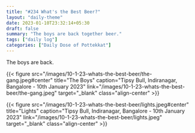```yaml
---
title: "#234 What's the Best Beer?"
layout: "daily-theme"
date: 2023-01-10T23:32:14+05:30
draft: false
summary: "The boys are back together beer."
tags: ["daily log"]
categories: ["Daily Dose of Pottekkat"]
---
```


The boys are back.

{{< figure src="/images/10-1-23-whats-the-best-beer/the-gang.jpeg#center" title="The Boys" caption="Tipsy Bull, Indiranagar, Bangalore - 10th January 2023" link="/images/10-1-23-whats-the-best-beer/the-gang.jpeg" target="_blank" class="align-center" >}}

{{< figure src="/images/10-1-23-whats-the-best-beer/lights.jpeg#center" title="Lights" caption="Tipsy Bull, Indiranagar, Bangalore - 10th January 2023" link="/images/10-1-23-whats-the-best-beer/lights.jpeg" target="_blank" class="align-center" >}}
